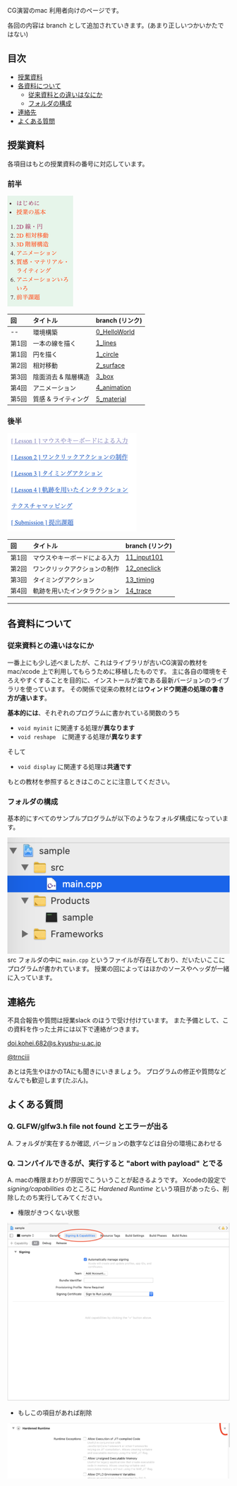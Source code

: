 CG演習のmac 利用者向けのページです。

各回の内容は branch として追加されていきます。(あまり正しいつかいかたではない)

## 目次
* [授業資料](#授業資料)
* [各資料について](#各資料について)
  * [従来資料との違いはなにか](#従来資料との違いはなにか)
  * [フォルダの構成](#フォルダの構成)
* [連絡先](#連絡先)
* [よくある質問](#よくある質問)  

## 授業資料
各項目はもとの授業資料の番号に対応しています。

### 前半

![](docs/list_0.png)

|回|タイトル|branch (リンク)|
|:-|:-|:-|
|--|環境構築			|[0_HelloWorld](https://github.com/trnciii/cge2020mac/tree/0_HelloWorld)|
|第1回|一本の線を描く		|[1_lines](https://github.com/trnciii/cge2020mac/tree/1_lines)|
|第1回|円を描く			|[1_circle](https://github.com/trnciii/cge2020mac/tree/1_circle)|
|第2回|相対移動			|[2_surface](https://github.com/trnciii/cge2020mac/tree/2_surface)|
|第3回|陰面消去 & 階層構造	|[3_box](https://github.com/trnciii/cge2020mac/tree/3_box)|
|第4回|アニメーション		|[4_animation](https://github.com/trnciii/cge2020mac/tree/4_animation)|
|第5回|質感 & ライティング  |[5_material](https://github.com/trnciii/cge2020mac/tree/5_material)|

### 後半

![](docs/list_1.png)

|回|タイトル|branch (リンク)|
|:-|:-|:-|
|第1回|マウスやキーボードによる入力|[11_input101](https://github.com/trnciii/cge2020mac/tree/11_input101)|
|第2回|ワンクリックアクションの制作|[12_oneclick](https://github.com/trnciii/cge2020mac/tree/12_oneclick)|
|第3回|タイミングアクション|[13_timing](https://github.com/trnciii/cge2020mac/tree/13_timing)|
|第4回|軌跡を用いたインタラクション|[14_trace](https://github.com/trnciii/cge2020mac/tree/14_trace)|

---

## 各資料について
### 従来資料との違いはなにか
一番上にも少し述べましたが、これはライブラリが古いCG演習の教材をmac/xcode 上で利用してもらうために移植したものです。
主に各自の環境をそろえやすくすることを目的に、インストールが楽である最新バージョンのライブラリを使っています。
その関係で従来の教材とは**ウィンドウ関連の処理の書き方が違います**。

**基本的には**、それぞれのプログラムに書かれている関数のうち

* `void myinit` に関連する処理が**異なります**
* `void reshape`　に関連する処理が**異なります**

そして

* `void display` に関連する処理は**共通です**

もとの教材を参照するときはこのことに注意してください。

### フォルダの構成
基本的にすべてのサンプルプログラムが以下のようなフォルダ構成になっています。

![](docs/outline_src.png)<br>
src フォルダの中に `main.cpp` というファイルが存在しており、だいたいここにプログラムが書かれています。
授業の回によってはほかのソースやヘッダが一緒に入っています。


## 連絡先

不具合報告や質問は授業slack のほうで受け付けています。
また予備として、この資料を作った土井には以下で連絡がつきます。

doi.kohei.682@s.kyushu-u.ac.jp

[@trnciii](https://twitter.com/trnciii)

あとは先生やほかのTAにも聞きにいきましょう。
プログラムの修正や質問などなんでも歓迎します(たぶん)。


## よくある質問

### Q. GLFW/glfw3.h file not found とエラーが出る
A. フォルダが実在するか確認, バージョンの数字などは自分の環境にあわせる

### Q. コンパイルできるが、実行すると "abort with payload" とでる
A. macの権限まわりが原因でこういうことが起きるようです。
Xcodeの設定で *signing/capabilities* のところに *Hardened Runtime* という項目があったら、削除したのち実行してみてください。

* 権限がきつくない状態

<img src="docs/sig-cap.png" width="750">

* もしこの項目があれば削除

<img src="docs/runtime.png" width="750">


